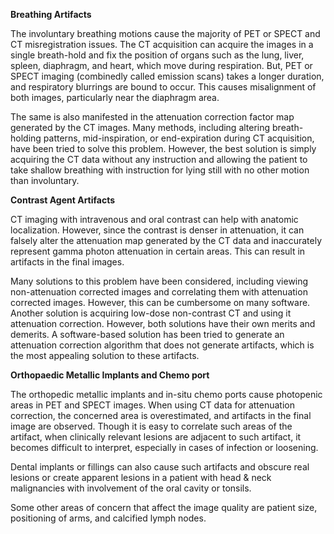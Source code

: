 **Breathing Artifacts**

The involuntary breathing motions cause the majority of PET or SPECT and CT misregistration issues. The CT acquisition can acquire the images in a single breath-hold and fix the position of organs such as the lung, liver, spleen, diaphragm, and heart, which move during respiration. But, PET or SPECT imaging (combinedly called emission scans) takes a longer duration, and respiratory blurrings are bound to occur. This causes misalignment of both images, particularly near the diaphragm area.

The same is also manifested in the attenuation correction factor map generated by the CT images. Many methods, including altering breath-holding patterns, mid-inspiration, or end-expiration during CT acquisition, have been tried to solve this problem. However, the best solution is simply acquiring the CT data without any instruction and allowing the patient to take shallow breathing with instruction for lying still with no other motion than involuntary.

**Contrast Agent Artifacts**

CT imaging with intravenous and oral contrast can help with anatomic localization. However, since the contrast is denser in attenuation, it can falsely alter the attenuation map generated by the CT data and inaccurately represent gamma photon attenuation in certain areas. This can result in artifacts in the final images.

Many solutions to this problem have been considered, including viewing non-attenuation corrected images and correlating them with attenuation corrected images. However, this can be cumbersome on many software. Another solution is acquiring low-dose non-contrast CT and using it attenuation correction. However, both solutions have their own merits and demerits. A software-based solution has been tried to generate an attenuation correction algorithm that does not generate artifacts, which is the most appealing solution to these artifacts.

**Orthopaedic Metallic Implants and Chemo port**

The orthopedic metallic implants and in-situ chemo ports cause photopenic areas in PET and SPECT images. When using CT data for attenuation correction, the concerned area is overestimated, and artifacts in the final image are observed. Though it is easy to correlate such areas of the artifact, when clinically relevant lesions are adjacent to such artifact, it becomes difficult to interpret, especially in cases of infection or loosening.

Dental implants or fillings can also cause such artifacts and obscure real lesions or create apparent lesions in a patient with head & neck malignancies with involvement of the oral cavity or tonsils.

Some other areas of concern that affect the image quality are patient size, positioning of arms, and calcified lymph nodes.
